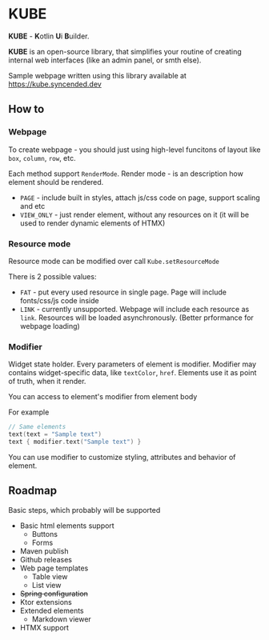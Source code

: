 # KUBE
**KUBE** - **K**otlin **U**i **B**uilder.

**KUBE** is an open-source library, that simplifies your routine of creating internal web interfaces (like an admin panel, or smth else).

Sample webpage written using this library available at https://kube.syncended.dev

## How to
### Webpage
To create webpage - you should just using high-level funcitons of layout like
`box`, `column`, `row`, etc.

Each method support `RenderMode`. Render mode - is an description how element should be rendered.
- `PAGE` - include built in styles, attach js/css code on page, support scaling and etc
- `VIEW_ONLY` - just render element, without any resources on it (it will be used to render dynamic elements of HTMX)  

### Resource mode
Resource mode can be modified over call `Kube.setResourceMode`

There is 2 possible values:
- `FAT` - put every used resource in single page. Page will include fonts/css/js code inside
- `LINK` - currently unsupported. Webpage will include each resource as `link`. Resources will
    be loaded asynchronously. (Better prformance for webpage loading)

### Modifier
Widget state holder. Every parameters of element is modifier.
Modifier may contains widget-specific data, like `textColor`, `href`. Elements 
use it as point of truth, when it render.

You can access to element's modifier from element body

For example
```kotlin
// Same elements
text(text = "Sample text")
text { modifier.text("Sample text") }
```

You can use modifier to customize styling, attributes and behavior of element.

## Roadmap
Basic steps, which probably will be supported

- Basic html elements support
  - Buttons
  - Forms
- Maven publish
- Github releases
- Web page templates
  - Table view
  - List view 
- ~~Spring configuration~~
- Ktor extensions
- Extended elements
  - Markdown viewer
- HTMX support
